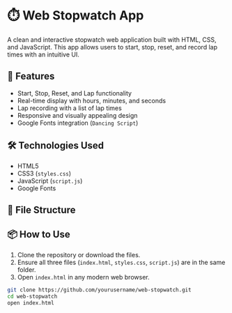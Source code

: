 # ⏱️ Web Stopwatch App

A clean and interactive stopwatch web application built with HTML, CSS, and JavaScript. This app allows users to start, stop, reset, and record lap times with an intuitive UI.

## 🚀 Features

- Start, Stop, Reset, and Lap functionality
- Real-time display with hours, minutes, and seconds
- Lap recording with a list of lap times
- Responsive and visually appealing design
- Google Fonts integration (`Dancing Script`)

## 🛠️ Technologies Used

- HTML5
- CSS3 (`styles.css`)
- JavaScript (`script.js`)
- Google Fonts

## 📁 File Structure


## 📦 How to Use

1. Clone the repository or download the files.
2. Ensure all three files (`index.html`, `styles.css`, `script.js`) are in the same folder.
3. Open `index.html` in any modern web browser.

```bash
git clone https://github.com/yourusername/web-stopwatch.git
cd web-stopwatch
open index.html
